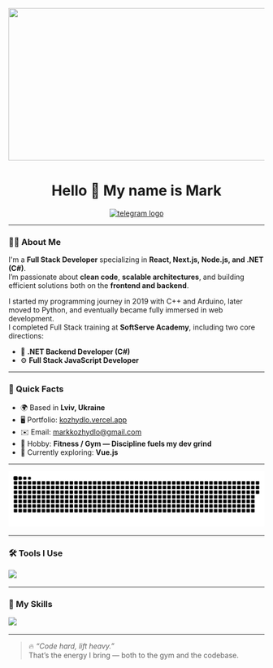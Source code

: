 <br clear="both">

<div align="center">
  <img height="300" width="600" src="https://user-images.githubusercontent.com/74038190/225813708-98b745f2-7d22-48cf-9150-083f1b00d6c9.gif" />
</div>

<h1 align="center">Hello 👋 My name is Mark</h1>

<div align="center">
  <a href="https://t.me/Kozhydlom" target="_blank">
    <img src="https://img.shields.io/static/v1?message=Telegram&logo=telegram&label=&color=2CA5E0&logoColor=white&labelColor=&style=for-the-badge" height="25" alt="telegram logo" />
  </a>
</div>

---

### 👨‍💻 About Me

I'm a **Full Stack Developer** specializing in **React, Next.js, Node.js, and .NET (C#)**.  
I’m passionate about **clean code**, **scalable architectures**, and building efficient solutions both on the **frontend and backend**.

I started my programming journey in 2019 with C++ and Arduino, later moved to Python, and eventually became fully immersed in web development.  
I completed Full Stack training at **SoftServe Academy**, including two core directions:
- 🧠 **.NET Backend Developer (C#)**
- ⚙️ **Full Stack JavaScript Developer**

---

### 🎯 Quick Facts

- 🌍 Based in **Lviv, Ukraine**
- 🖥️ Portfolio: [kozhydlo.vercel.app](https://kozhydlo.vercel.app)
- ✉️ Email: [markkozhydlo@gmail.com](mailto:markkozhydlo@gmail.com)
- 💪 Hobby: **Fitness / Gym — Discipline fuels my dev grind**
- 🔭 Currently exploring: **Vue.js**

---

<p align="center">
  <img width="600" src="assets/github-snake.svg" alt="snake" />
</p>

---

### 🛠 Tools I Use

<div align="left">
  <img src="https://skillicons.dev/icons?i=vscode,webstorm,windows,sublime,npm,yarn,obsidian,git" height="40" />
</div>

---

### 🧠 My Skills

<div align="left">
  <img src="https://skillicons.dev/icons?i=html,css,js,ts,react,next,nodejs,express,redux,vite,webpack,tailwind,sass,bootstrap,materialui,wordpress,cpp,py,arduino,dotnet,csharp,mongodb,postgresql,tensorflow,bash" height="40" />
</div>

---

> 🔥 *“Code hard, lift heavy.”*  
> That’s the energy I bring — both to the gym and the codebase.
